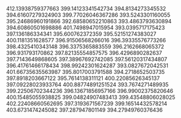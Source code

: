 412.13938759377663
399.14123341542734
394.8134273345532
394.61607279324903
399.77026046367286
393.5243301160055
395.24686960191866
392.68580652210863
393.4863793630894
394.60860501698886
401.7498947015954
393.0395717175423
397.136186334341
395.600762372359
395.52151274383027
400.1181351628577
396.91506568266016
396.39335576773266
398.4325410343148
396.3375365883559
396.2162668065372
396.931793170862
397.82135554857575
396.4296890282637
397.7143649868605
397.38967692742085
397.56120317434807
396.41761466178434
398.99242301624287
393.0827672042531
401.66735635563987
395.8017003791588
394.2718652503735
397.8918203667122
395.7614138311121
400.22085626345137
397.09228023933764
400.88774891251524
393.7674271489935
399.22506702344236
396.13671856957166
396.99002375820646
400.15485055938825
399.04824907483413
399.43548806028025
402.22408660562695
397.3193671567239
399.16514432578214
403.6731474245082
397.287947801149
394.27949760376436